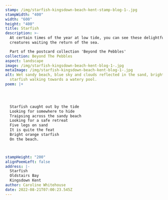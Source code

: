 ```yaml
---
stamp: /img/starfish-kingsdown-beach-kent-stamp-blog-1-.jpg
stampWidth: "400"
width: "600"
height: "400"
title: Starfish
description: >-
  At certain times of the year at low tide, you can see these delightful sea
  creatures waiting the return of the sea.

  Part of the postcard collection 'Beyond the Pebbles'
collection: Beyond The Pebbles
aspect: landscape
image: /img/starfish-kingsdown-beach-kent-blog-1-.jpg
metaImage: /img/starfish-kingsdown-beach-kent-blog-1-.jpg
alt: Wet sandy beach, blue sky and clouds reflected in the sand, bright orange
  starfish walking towards a watery pool.
poem: |+
  



  Starfish caught out by the tide
  Looking for somewhere to hide
  Traipsing across the sandy beach
  Looking for a safe retreat
  Five legs on sand 
  It is quite the feat
  Bright orange starfish
  On the beach.



stampHeight: "200"
alignPoemLeft: false
address: |-
  Starfish
  Oldstairs Bay
  Kingsdown Kent
author: Caroline Whitehouse
date: 2022-08-21T07:00:23.545Z
---
```

